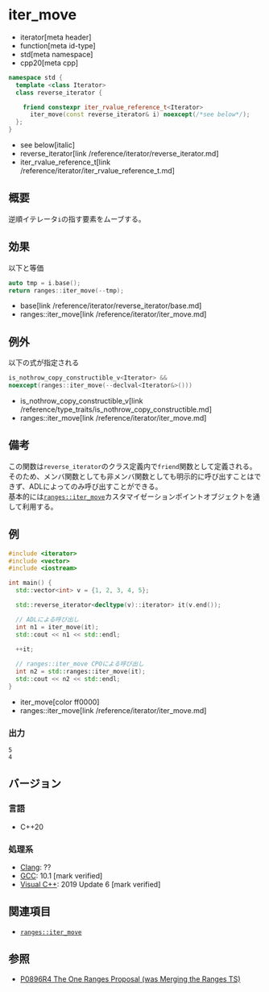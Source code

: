 # iter_move
* iterator[meta header]
* function[meta id-type]
* std[meta namespace]
* cpp20[meta cpp]

```cpp
namespace std {
  template <class Iterator>
  class reverse_iterator {

    friend constexpr iter_rvalue_reference_t<Iterator>
      iter_move(const reverse_iterator& i) noexcept(/*see below*/);
  };
}
```
* see below[italic]
* reverse_iterator[link /reference/iterator/reverse_iterator.md]
* iter_rvalue_reference_t[link /reference/iterator/iter_rvalue_reference_t.md]

## 概要

逆順イテレータ`i`の指す要素をムーブする。

## 効果

以下と等価

```cpp
auto tmp = i.base();
return ranges::iter_move(--tmp);
```
* base[link /reference/iterator/reverse_iterator/base.md]
* ranges::iter_move[link /reference/iterator/iter_move.md]

## 例外

以下の式が指定される

```cpp
is_nothrow_copy_constructible_v<Iterator> &&
noexcept(ranges::iter_move(--declval<Iterator&>()))
```
* is_nothrow_copy_constructible_v[link /reference/type_traits/is_nothrow_copy_constructible.md]
* ranges::iter_move[link /reference/iterator/iter_move.md]

## 備考

この関数は`reverse_iterator`のクラス定義内で`friend`関数として定義される。そのため、メンバ関数としても非メンバ関数としても明示的に呼び出すことはできず、ADLによってのみ呼び出すことができる。  
基本的には[`ranges::iter_move`](/reference/iterator/iter_move.md)カスタマイゼーションポイントオブジェクトを通して利用する。

## 例
```cpp example
#include <iterator>
#include <vector>
#include <iostream>

int main() {
  std::vector<int> v = {1, 2, 3, 4, 5};

  std::reverse_iterator<decltype(v)::iterator> it(v.end());

  // ADLによる呼び出し
  int n1 = iter_move(it);
  std::cout << n1 << std::endl;
  
  ++it;

  // ranges::iter_move CPOによる呼び出し
  int n2 = std::ranges::iter_move(it);
  std::cout << n2 << std::endl;
}
```
* iter_move[color ff0000]
* ranges::iter_move[link /reference/iterator/iter_move.md]

### 出力
```
5
4
```

## バージョン
### 言語
- C++20

### 処理系
- [Clang](/implementation.md#clang): ??
- [GCC](/implementation.md#gcc): 10.1 [mark verified]
- [Visual C++](/implementation.md#visual_cpp): 2019 Update 6 [mark verified]

## 関連項目

- [`ranges::iter_move`](/reference/iterator/iter_move.md)

## 参照
- [P0896R4 The One Ranges Proposal (was Merging the Ranges TS)](http://www.open-std.org/jtc1/sc22/wg21/docs/papers/2018/p0896r4.pdf)
